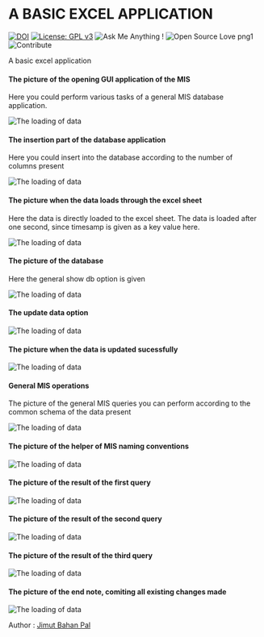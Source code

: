 # A BASIC EXCEL APPLICATION 
[![DOI](https://zenodo.org/badge/156406516.svg)](https://zenodo.org/badge/latestdoi/156406516)
[![License: GPL v3](https://img.shields.io/badge/License-GPL%20v3-blue.svg)](https://www.gnu.org/licenses/gpl-3.0) 
![Ask Me Anything !](https://img.shields.io/badge/Ask%20me-anything-1abc9c.svg)
![Open Source Love png1](https://badges.frapsoft.com/os/v1/open-source.png?v=103)
![Contribute](https://img.shields.io/badge/-contribute-0a0a0a.svg?style=flat&colorA=0a0a0a)

A basic excel application

#### The picture of the opening GUI application of the MIS

Here you could perform various tasks of a general MIS database application.

![The loading of data](/img/1_opening.png)

#### The insertion part of the database application

Here you could insert into the database according to the number of columns present

![The loading of data](/img/2_insert_db.png)

#### The picture when the data loads through the excel sheet

Here the data is directly loaded to the excel sheet. The data is loaded after one second, since timesamp is given as a key value here.

![The loading of data](/img/3_load_data.png)

#### The picture of the database

Here the general show db option is given

![The loading of data](/img/4_show_db.png)


#### The update data option

![The loading of data](/img/5_update_data.png)

#### The picture when the data is updated sucessfully

![The loading of data](/img/6_update_data1.png)

#### General MIS operations

The picture of the general MIS queries you can perform according to the common schema of the data present

![The loading of data](/img/7_det_mis.png)


#### The picture of the helper of MIS naming conventions

![The loading of data](/img/8_col_helper.png)

#### The picture of the result of the first query

![The loading of data](/img/9_query1_mis.png)

#### The picture of the result of the second query

![The loading of data](/img/10_query2_mis.png)

#### The picture of the result of the third query

![The loading of data](/img/11_query3_mis.png)

#### The picture of the end note, comiting all existing changes made

![The loading of data](/img/12_quit.png)

Author : [Jimut Bahan Pal](https://www.linkedin.com/in/jimut-bahan-pal-156862123/)
